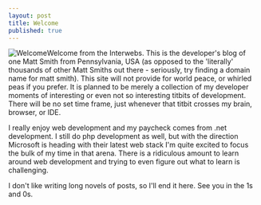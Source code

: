 ```yaml
---
layout: post
title: Welcome
published: true
---
```


![Welcome](https://cloud.githubusercontent.com/assets/9366487/7786534/89a7f174-01a3-11e5-9460-7593becd2f6c.jpg)Welcome from the Interwebs. This is the developer's blog of one Matt Smith from Pennsylvania, USA (as opposed to the 'literally' thousands of other Matt Smiths out there - seriously, try finding a domain name for matt smith). This site will not provide for world peace, or whirled peas if you prefer. It is planned to be merely a collection of my developer moments of interesting or even not so interesting titbits of development. There will be no set time frame, just whenever that titbit crosses my brain, browser, or IDE.

I really enjoy web development and my paycheck comes from .net development. I still do php development as well, but with the direction Microsoft is heading with their latest web stack I'm quite excited to focus the bulk of my time in that arena. There is a ridiculous amount to learn around web development and trying to even figure out what to learn is challenging.

I don't like writing long novels of posts, so I'll end it here. See you in the 1s and 0s.
